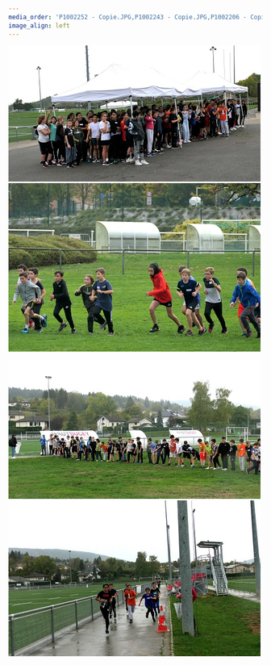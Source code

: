 ```yaml
---
media_order: 'P1002252 - Copie.JPG,P1002243 - Copie.JPG,P1002206 - Copie.JPG,P1002206 - 1.JPG,P1002234 - 1.JPG,P1002243 - 1.JPG,P1002252 - 1.JPG'
image_align: left
---
```


![P1002206%20-%201](P1002206%20-%201.JPG "P1002206%20-%201")![P1002234%20-%201](P1002234%20-%201.JPG "P1002234%20-%201")

![P1002243%20-%201](P1002243%20-%201.JPG "P1002243%20-%201")![P1002252%20-%201](P1002252%20-%201.JPG "P1002252%20-%201")

